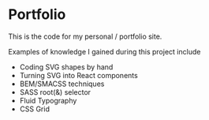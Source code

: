 # Portfolio

This is the code for my personal / portfolio site.

Examples of knowledge I gained during this project include

  - Coding SVG shapes by hand
  - Turning SVG into React components
  - BEM/SMACSS techniques
  - SASS root(&) selector
  - Fluid Typography
  - CSS Grid
  
